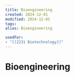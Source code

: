 ```yaml
---
title: Bioengineering
created: 2024-12-01
modified: 2024-12-01
tags: 
alias: Bioengineering

usedFor:
- "[[2231 Biotechnology]]"
---
```

# Bioengineering
